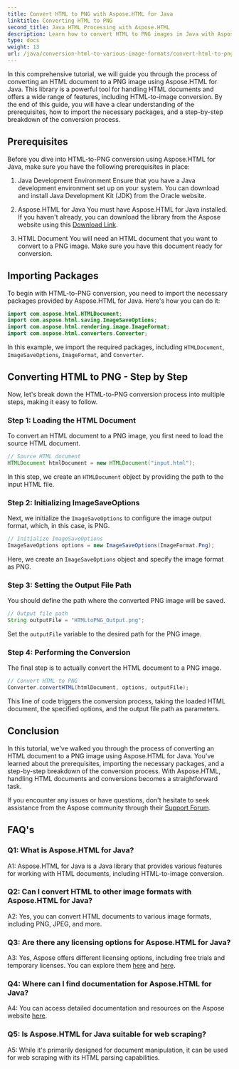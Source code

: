 ```yaml
---
title: Convert HTML to PNG with Aspose.HTML for Java
linktitle: Converting HTML to PNG
second_title: Java HTML Processing with Aspose.HTML
description: Learn how to convert HTML to PNG images in Java with Aspose.HTML. A comprehensive guide with step-by-step instructions.
type: docs
weight: 13
url: /java/conversion-html-to-various-image-formats/convert-html-to-png/
---
```

In this comprehensive tutorial, we will guide you through the process of converting an HTML document to a PNG image using Aspose.HTML for Java. This library is a powerful tool for handling HTML documents and offers a wide range of features, including HTML-to-image conversion. By the end of this guide, you will have a clear understanding of the prerequisites, how to import the necessary packages, and a step-by-step breakdown of the conversion process.

## Prerequisites

Before you dive into HTML-to-PNG conversion using Aspose.HTML for Java, make sure you have the following prerequisites in place:

1. Java Development Environment
Ensure that you have a Java development environment set up on your system. You can download and install Java Development Kit (JDK) from the Oracle website.

2. Aspose.HTML for Java
You must have Aspose.HTML for Java installed. If you haven't already, you can download the library from the Aspose website using this [Download Link](https://releases.aspose.com/html/java/).

3. HTML Document
You will need an HTML document that you want to convert to a PNG image. Make sure you have this document ready for conversion.

## Importing Packages

To begin with HTML-to-PNG conversion, you need to import the necessary packages provided by Aspose.HTML for Java. Here's how you can do it:

```java
import com.aspose.html.HTMLDocument;
import com.aspose.html.saving.ImageSaveOptions;
import com.aspose.html.rendering.image.ImageFormat;
import com.aspose.html.converters.Converter;
```

In this example, we import the required packages, including `HTMLDocument`, `ImageSaveOptions`, `ImageFormat`, and `Converter`.

## Converting HTML to PNG - Step by Step

Now, let's break down the HTML-to-PNG conversion process into multiple steps, making it easy to follow.

### Step 1: Loading the HTML Document

To convert an HTML document to a PNG image, you first need to load the source HTML document.

```java
// Source HTML document
HTMLDocument htmlDocument = new HTMLDocument("input.html");
```

In this step, we create an `HTMLDocument` object by providing the path to the input HTML file.

### Step 2: Initializing ImageSaveOptions

Next, we initialize the `ImageSaveOptions` to configure the image output format, which, in this case, is PNG.

```java
// Initialize ImageSaveOptions
ImageSaveOptions options = new ImageSaveOptions(ImageFormat.Png);
```

Here, we create an `ImageSaveOptions` object and specify the image format as PNG.

### Step 3: Setting the Output File Path

You should define the path where the converted PNG image will be saved.

```java
// Output file path
String outputFile = "HTMLtoPNG_Output.png";
```

Set the `outputFile` variable to the desired path for the PNG image.

### Step 4: Performing the Conversion

The final step is to actually convert the HTML document to a PNG image.

```java
// Convert HTML to PNG
Converter.convertHTML(htmlDocument, options, outputFile);
```

This line of code triggers the conversion process, taking the loaded HTML document, the specified options, and the output file path as parameters.

## Conclusion

In this tutorial, we've walked you through the process of converting an HTML document to a PNG image using Aspose.HTML for Java. You've learned about the prerequisites, importing the necessary packages, and a step-by-step breakdown of the conversion process. With Aspose.HTML, handling HTML documents and conversions becomes a straightforward task.

If you encounter any issues or have questions, don't hesitate to seek assistance from the Aspose community through their [Support Forum](https://forum.aspose.com/).

## FAQ's

### Q1: What is Aspose.HTML for Java?

A1: Aspose.HTML for Java is a Java library that provides various features for working with HTML documents, including HTML-to-image conversion.

### Q2: Can I convert HTML to other image formats with Aspose.HTML for Java?

A2: Yes, you can convert HTML documents to various image formats, including PNG, JPEG, and more.

### Q3: Are there any licensing options for Aspose.HTML for Java?

A3: Yes, Aspose offers different licensing options, including free trials and temporary licenses. You can explore them [here](https://purchase.aspose.com/buy) and [here](https://purchase.aspose.com/temporary-license/).

### Q4: Where can I find documentation for Aspose.HTML for Java?

A4: You can access detailed documentation and resources on the Aspose website [here](https://reference.aspose.com/html/java/).

### Q5: Is Aspose.HTML for Java suitable for web scraping?

A5: While it's primarily designed for document manipulation, it can be used for web scraping with its HTML parsing capabilities.
